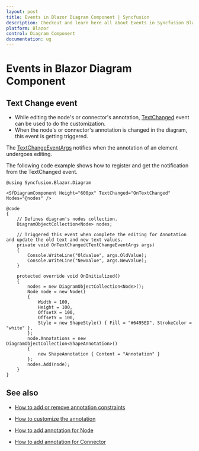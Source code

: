 ```yaml
---
layout: post
title: Events in Blazor Diagram Component | Syncfusion
description: Checkout and learn here all about Events in Syncfusion Blazor Diagram component and much more details.
platform: Blazor
control: Diagram Component
documentation: ug
---
```


# Events in Blazor Diagram Component

## Text Change event

* While editing the node's or connector's annotation, [TextChanged](https://help.syncfusion.com/cr/blazor/Syncfusion.Blazor.Diagram.SfDiagramComponent.html#Syncfusion_Blazor_Diagram_SfDiagramComponent_TextChanged) event can be used to do the customization.
* When the node's or connector's annotation is changed in the diagram, this event is getting triggered. 

The [TextChangeEventArgs](https://help.syncfusion.com/cr/blazor/Syncfusion.Blazor.Diagram.TextChangeEventArgs.html) notifies when the annotation of an element undergoes editing.

The following code example shows how to register and get the notification from the TextChanged event.

```cshtml
@using Syncfusion.Blazor.Diagram

<SfDiagramComponent Height="600px" TextChanged="OnTextChanged" Nodes="@nodes" />

@code
{
    // Defines diagram's nodes collection.
    DiagramObjectCollection<Node> nodes;

    // Triggered this event when complete the editing for Annotation and update the old text and new text values.
    private void OnTextChanged(TextChangeEventArgs args)
    {
        Console.WriteLine("Oldvalue", args.OldValue);
        Console.WriteLine("NewValue", args.NewValue);
    }

    protected override void OnInitialized()
    {
        nodes = new DiagramObjectCollection<Node>();
        Node node = new Node()
        {
            Width = 100,
            Height = 100,
            OffsetX = 100,
            OffsetY = 100,
            Style = new ShapeStyle() { Fill = "#6495ED", StrokeColor = "white" },
        };
        node.Annotations = new DiagramObjectCollection<ShapeAnnotation>()
        {
            new ShapeAnnotation { Content = "Annotation" }
        };
        nodes.Add(node);
    }
}
```

## See also

* [How to add or remove annotation constraints](../constraints/#annotation-constraints)

* [How to customize the annotation](./appearance)

* [How to add annotation for Node](./node-annotation)

* [How to add annotation for Connector](./connector-annotation)
